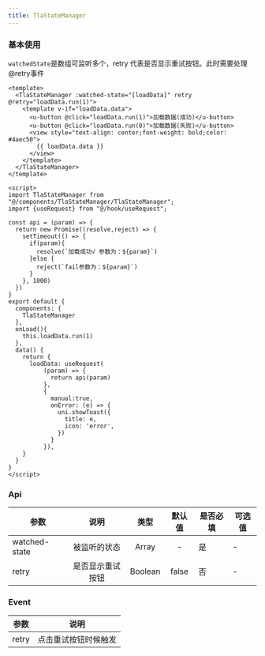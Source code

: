 ```yaml
---
title: TlaStateManager
---
```

<demo-model code="TlaStateManager"></demo-model>

### 基本使用

`watchedState`是数组可监听多个，retry 代表是否显示重试按钮。此时需要处理@retry事件

```vue
<template>
  <TlaStateManager :watched-state="[loadData]" retry @retry="loadData.run(1)">
    <template v-if="loadData.data">
      <u-button @click="loadData.run(1)">加载数据(成功)</u-button>
      <u-button @click="loadData.run(0)">加载数据(失败)</u-button>
      <view style="text-align: center;font-weight: bold;color: #4aec50">
        {{ loadData.data }}
      </view>
    </template>
  </TlaStateManager>
</template>

<script>
import TlaStateManager from "@/components/TlaStateManager/TlaStateManager";
import {useRequest} from "@/hook/useRequest";

const api = (param) => {
  return new Promise((resolve,reject) => {
    setTimeout(() => {
      if(param){
        resolve(`加载成功√ 参数为：${param}`)
      }else {
        reject(`fail参数为：${param}`)
      }
    }, 1000)
  })
}
export default {
  components: {
    TlaStateManager
  },
  onLoad(){
    this.loadData.run(1)
  },
  data() {
    return {
      loadData: useRequest(
          (param) => {
            return api(param)
          },
          {
            manual:true,
            onError: (e) => {
              uni.showToast({
                title: e,
                icon: 'error',
              })
            }
          }),
    }
  }
}
</script>

```

### Api


| 参数          |       说明       |  类型  | 默认值 | 是否必填 | 可选值 |
| --------------- | :----------------: | :-------: | :------: | ---------- | -------- |
| watched-state |   被监听的状态   |  Array  |   -   | 是       | -      |
| retry         | 是否显示重试按钮 | Boolean | false | 否       | -      |

### Event


| 参数  |         说明         |
| ------- | :--------------------: |
| retry | 点击重试按钮时候触发 |

